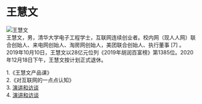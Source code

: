 # 王慧文
![王慧文](https://github.com/lizj3624/mynote/blob/master/reading-notes/%E7%8E%8B%E6%85%A7%E6%96%87/pictures/wanghuiwen.jpeg)    
王慧文，男，清华大学电子工程学士，互联网连续创业者。校内网（现人人网）联合创始人、来电网创始人、淘房网创始人，美团联合创始人、执行董事 [7]  。
2019年10月10日，王慧文以28亿元位列《2019年胡润百富榜》第1385位。2020年12月18日下午，王慧文按计划正式退休。

1.《王慧文产品课》    
2.《对互联网的一点点认知》      
3. [演讲和访谈](https://www.bilibili.com/video/BV13f4y1p7V3?p=2)    
4. [演讲和访谈](https://www.bilibili.com/video/BV18i4y157Ui/?spm_id_from=333.788.recommend_more_video.3)    


